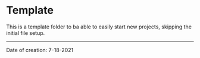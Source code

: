 # Template

This is a template folder to ba able to easily start new projects, skipping the initial file setup.

---

Date of creation: 7-18-2021
